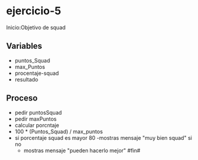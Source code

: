 # ejercicio-5
Inicio:Objetivo de squad

## Variables

- puntos_Squad
- max_Puntos
- procentaje-squad
- resultado

## Proceso
- pedir puntosSquad
- pedir maxPuntos
- calcular porcntaje
- 100 * (Puntos_Squad) / max_puntos
- si porcentaje squad es mayor 80 
  -mostras mensaje "muy bien squad" 
si no
  - mostras mensaje "pueden hacerlo mejor"
#fin#
